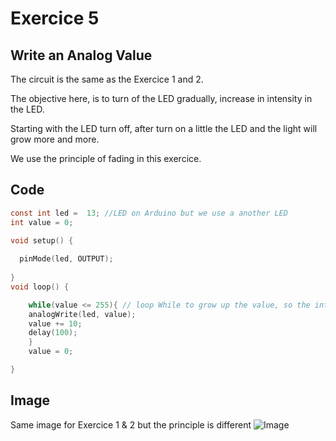 # Exercice 5

## Write an Analog Value
The circuit is the same as the Exercice 1 and 2. 

The objective here, is to turn of the LED gradually, increase in intensity in the LED. 

Starting with the LED turn off, after turn on a little the LED and the light will grow more and more. 

We use the principle of fading in this exercice.

## Code

```C
const int led =  13; //LED on Arduino but we use a another LED
int value = 0;

void setup() {
 
  pinMode(led, OUTPUT);
  
}
void loop() {

    while(value <= 255){ // loop While to grow up the value, so the intensity of the LED
    analogWrite(led, value);
    value += 10;
    delay(100);
    }
    value = 0;

}
```

## Image 
Same image for Exercice 1 & 2 but the principle is different
![Image](https://github.com/Gaffeur/IoT_TP1/blob/main/LabOne/Exercise/5/Exercice5.jpg)
